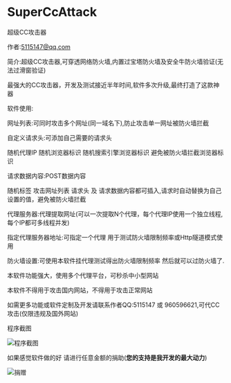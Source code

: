 # SuperCcAttack
 超级CC攻击器

作者:5115147@qq.com

简介:超级CC攻击器,可穿透网络防火墙,内置过宝塔防火墙及安全牛防火墙验证(无法过滑窗验证)

最强大的CC攻击器，开发及测试接近半年时间,软件多次升级,最终打造了这款神器

软件使用:

网址列表:可同时攻击多个网址(同一域名下),防止攻击单一网址被防火墙拦截

自定义请求头:可添加自己需要的请求头

随机代理IP 随机浏览器标识  随机搜索引擎浏览器标识 避免被防火墙拦截浏览器标识

请求数据内容:POST数据内容

随机标签  攻击网址列表  请求头  及 请求数据内容都可插入,请求时自动替换为自己设置的值，避免被防火墙拦截

代理服务器:代理提取网址(可以一次提取N个代理，每个代理IP使用一个独立线程,每个IP都可多线程并发)

指定代理服务器地址:可指定一个代理 用于测试防火墙限制频率或Http隧道模式使用

防火墙设置:可使用本软件挂代理测试得出防火墙限制频率 然后就可以过防火墙了.

本软件功能强大，使用多个代理平台，可秒杀中小型网站

本软件不得用于攻击国内网站，不得用于攻击正常网站

如需更多功能或软件定制及开发请联系作者QQ:5115147 或 960596621,可代CC攻击(仅限违规及国外网站)

程序截图

![程序截图](https://github.com/youxia2016/SuperCcAttack/blob/main/SuperCcAttack.png?raw=true)

如果感觉软件做的好 请进行任意金额的捐助(**您的支持是我开发的最大动力**)

![捐赠](https://github.com/youxia2016/SuperCcAttack/blob/main/Pay.png?raw=true)
